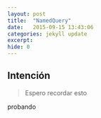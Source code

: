 ```yaml
---
layout: post
title:  "NamedQuery"
date:   2015-09-15 13:43:06
categories: jekyll update
excerpt: 
hide: 0
---
```

## Intención ##

> Espero recordar esto
>

probando

